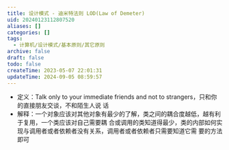 ```yaml
---
title: 设计模式 - 迪米特法则 LOD(Law of Demeter)
uid: 20240123112807520
aliases: []
categories: []
tags:
  - 计算机/设计模式/基本原则/其它原则
archive: false
draft: false
todo: false
createTime: 2023-05-07 22:01:31
updateTime: 2024-09-05 08:59:57
---
```


- 定义：Talk only to your immediate friends and not to strangers，只和你的直接朋友交谈，不和陌生人说
  话
- 解释：一个对象应该对其他对象有最少的了解，类之间的耦合度越低，越有利于复用，一个类应该对自己需要耦
  合或调用的类知道得最少，类的内部如何实现与调用者或者依赖者没有关系，调用者或者依赖者只需要知道它需
  要的方法即可
